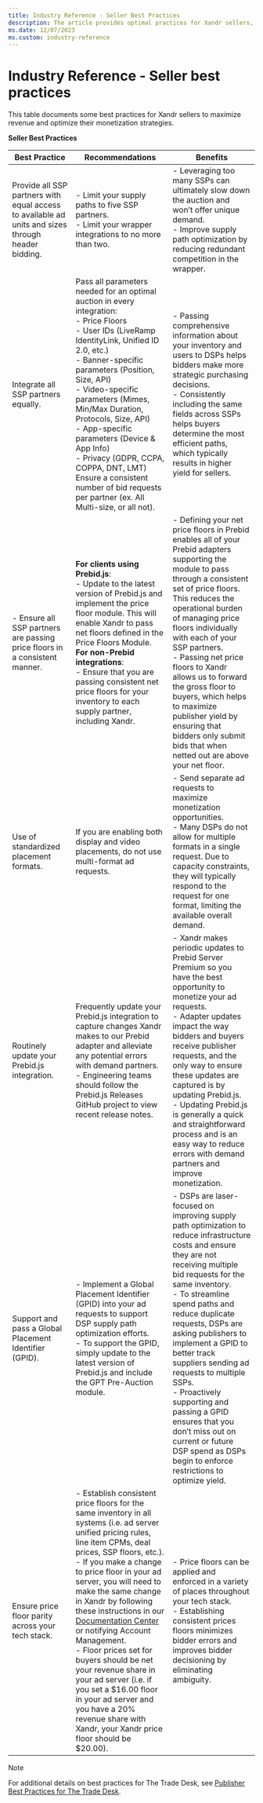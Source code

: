 ```yaml
---
title: Industry Reference - Seller Best Practices
description: The article provides optimal practices for Xandr sellers, guiding them on maximizing revenue and optimizing monetization strategies.
ms.date: 12/07/2023
ms.custom: industry-reference
---
```


# Industry Reference - Seller best practices

This table documents some best practices for Xandr sellers to maximize revenue and optimize their monetization strategies.

**Seller Best Practices**

| Best Practice | Recommendations  | Benefits |
|---|---|---|
| Provide all SSP partners with equal access to available ad units and sizes through header bidding. | - Limit your supply paths to five SSP partners.<br> - Limit your wrapper integrations to no more than two. | - Leveraging too many SSPs can ultimately slow down the auction and won’t offer unique demand.<br> - Improve supply path optimization by reducing redundant competition in the wrapper. |
| Integrate all SSP partners equally. | Pass all parameters needed for an optimal auction in every integration:<br> - Price Floors<br> - User IDs (LiveRamp IdentityLink, Unified ID 2.0, etc.)<br> - Banner-specific parameters (Position, Size, API)<br> - Video-specific parameters (Mimes, Min/Max Duration, Protocols, Size, API)<br> - App-specific parameters (Device & App Info)<br> - Privacy (GDPR, CCPA, COPPA, DNT, LMT)<br>Ensure a consistent number of bid requests per partner (ex. All Multi-size, or all not). | - Passing comprehensive information about your inventory and users to DSPs helps bidders make more strategic purchasing decisions.<br> - Consistently including the same fields across SSPs helps buyers determine the most efficient paths, which typically results in higher yield for sellers. |
| - Ensure all SSP partners are passing price floors in a consistent manner. | **For clients using Prebid.js**:<br> - Update to the latest version of Prebid.js and implement the price floor module. This will enable Xandr to pass net floors defined in the Price Floors Module.<br> **For non-Prebid integrations**:<br> - Ensure that you are passing consistent net price floors for your inventory to each supply partner, including Xandr. | - Defining your net price floors in Prebid enables all of your Prebid adapters supporting the module to pass through a consistent set of price floors. This reduces the operational burden of managing price floors individually with each of your SSP partners.<br> - Passing net price floors to Xandr allows us to forward the gross floor to buyers, which helps to maximize publisher yield by ensuring that bidders only submit bids that when netted out are above your net floor. |
| Use of standardized placement formats. | If you are enabling both display and video placements, do not use multi-format ad requests.   | - Send separate ad requests to maximize monetization opportunities.<br> - Many DSPs do not allow for multiple formats in a single request. Due to capacity constraints, they will typically respond to the request for one format, limiting the available overall demand. |
| Routinely update your Prebid.js integration. | Frequently update your Prebid.js integration to capture changes Xandr makes to our Prebid adapter and alleviate any potential errors with demand partners.<br> - Engineering teams should follow the Prebid.js Releases GitHub project to view recent release notes.  | - Xandr makes periodic updates to Prebid Server Premium so you have the best opportunity to monetize your ad requests.<br> - Adapter updates impact the way bidders and buyers receive publisher requests, and the only way to ensure these updates are captured is by updating Prebid.js.<br> - Updating Prebid.js is generally a quick and straightforward process and is an easy way to reduce errors with demand partners and improve monetization. |
| Support and pass a Global Placement Identifier (GPID). | - Implement a Global Placement Identifier (GPID) into your ad requests to support DSP supply path optimization efforts.<br> - To support the GPID, simply update to the latest version of Prebid.js and include the GPT Pre-Auction module. | - DSPs are laser-focused on improving supply path optimization to reduce infrastructure costs and ensure they are not receiving multiple bid requests for the same inventory.<br> - To streamline spend paths and reduce duplicate requests, DSPs are asking publishers to implement a GPID to better track suppliers sending ad requests to multiple SSPs.<br> - Proactively supporting and passing a GPID ensures that you don’t miss out on current or future DSP spend as DSPs begin to enforce restrictions to optimize yield. |
| Ensure price floor parity across your tech stack. | - Establish consistent price floors for the same inventory in all systems (i.e. ad server unified pricing rules, line item CPMs, deal prices, SSP floors, etc.).<br> - If you make a change to price floor in your ad server, you will need to make the same change in Xandr by following these instructions in our [Documentation Center](../monetize/create-a-floor-rule.md) or notifying Account Management.<br> - Floor prices set for buyers should be net your revenue share in your ad server (i.e. if you set a $16.00 floor in your ad server and you have a 20% revenue share with Xandr, your Xandr price floor should be $20.00). | - Price floors can be applied and enforced in a variety of places throughout your tech stack.<br> - Establishing consistent prices floors minimizes bidder errors and improves bidder decisioning by eliminating ambiguity. |

> [!NOTE]
> For additional details on best practices for The Trade Desk, see [Publisher Best Practices for The Trade Desk](publisher-best-practices-for-the-trade-desk.md).
